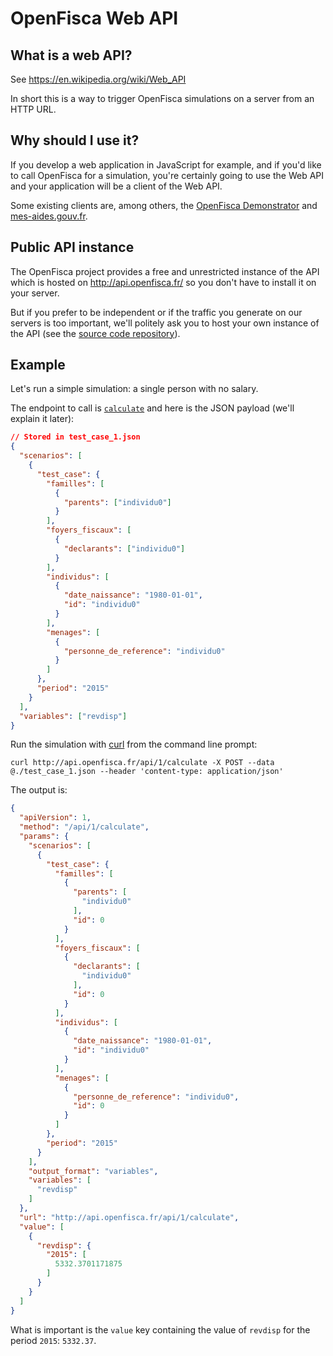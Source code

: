 # OpenFisca Web API

## What is a web API?

See https://en.wikipedia.org/wiki/Web_API

In short this is a way to trigger OpenFisca simulations on a server from an HTTP URL.

## Why should I use it?

If you develop a web application in JavaScript for example, and if you'd like to call OpenFisca for a simulation, you're certainly going to use the Web API and your application will be a client of the Web API.

Some existing clients are, among others, the [OpenFisca Demonstrator](http://ui.openfisca.fr/) and [mes-aides.gouv.fr](https://mes-aides.gouv.fr/).

## Public API instance

The OpenFisca project provides a free and unrestricted instance of the API which is hosted on http://api.openfisca.fr/ so you don't have to install it on your server.

But if you prefer to be independent or if the traffic you generate on our servers is too important, we'll politely ask you to host your own instance of the API (see the [source code repository](https://github.com/openfisca/openfisca-web-api)).

## Example

Let's run a simple simulation: a single person with no salary.

The endpoint to call is [`calculate`](endpoints.html) and here is the JSON payload (we'll explain it later):

```json
// Stored in test_case_1.json
{
  "scenarios": [
    {
      "test_case": {
        "familles": [
          {
            "parents": ["individu0"]
          }
        ],
        "foyers_fiscaux": [
          {
            "declarants": ["individu0"]
          }
        ],
        "individus": [
          {
            "date_naissance": "1980-01-01",
            "id": "individu0"
          }
        ],
        "menages": [
          {
            "personne_de_reference": "individu0"
          }
        ]
      },
      "period": "2015"
    }
  ],
  "variables": ["revdisp"]
}
```

Run the simulation with [curl](https://curl.haxx.se/) from the command line prompt:

```
curl http://api.openfisca.fr/api/1/calculate -X POST --data @./test_case_1.json --header 'content-type: application/json'
```

The output is:

```json
{
  "apiVersion": 1,
  "method": "/api/1/calculate",
  "params": {
    "scenarios": [
      {
        "test_case": {
          "familles": [
            {
              "parents": [
                "individu0"
              ],
              "id": 0
            }
          ],
          "foyers_fiscaux": [
            {
              "declarants": [
                "individu0"
              ],
              "id": 0
            }
          ],
          "individus": [
            {
              "date_naissance": "1980-01-01",
              "id": "individu0"
            }
          ],
          "menages": [
            {
              "personne_de_reference": "individu0",
              "id": 0
            }
          ]
        },
        "period": "2015"
      }
    ],
    "output_format": "variables",
    "variables": [
      "revdisp"
    ]
  },
  "url": "http://api.openfisca.fr/api/1/calculate",
  "value": [
    {
      "revdisp": {
        "2015": [
          5332.3701171875
        ]
      }
    }
  ]
}
```

What is important is the `value` key containing the value of `revdisp` for the period `2015`: `5332.37`.